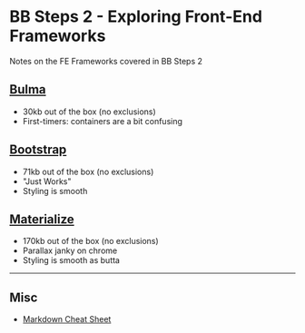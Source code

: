 # BB Steps 2 - Exploring Front-End Frameworks
Notes on the FE Frameworks covered in BB Steps 2

## [Bulma](http://bulma.io/documentation/overview/start/)
- 30kb out of the box (no exclusions)
- First-timers: containers are a bit confusing

## [Bootstrap](https://getbootstrap.com/docs/4.0/getting-started/introduction/)
- 71kb out of the box (no exclusions)
- "Just Works"
- Styling is smooth

## [Materialize](http://materializecss.com/getting-started.html)
- 170kb out of the box (no exclusions)
- Parallax janky on chrome
- Styling is smooth as butta

-----------------

## Misc
- [Markdown Cheat Sheet](https://github.com/adam-p/markdown-here/wiki/Markdown-Cheatsheet)
